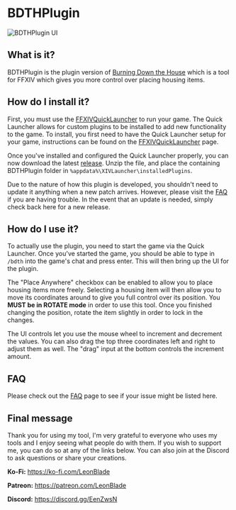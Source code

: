 # BDTHPlugin

![BDTHPlugin UI](https://i.imgur.com/AdznUyJ.png)

## What is it?
BDTHPlugin is the plugin version of [Burning Down the House](https://github.com/LeonBlade/BurningDownTheHouse) which is a tool for FFXIV which gives you more control over placing housing items.

## How do I install it?
First, you must use the [FFXIVQuickLauncher](https://github.com/goatcorp/FFXIVQuickLauncher) to run your game. The Quick Launcher allows for custom plugins to be installed to add new functionality to the game. To install, you first need to have the Quick Launcher setup for your game, instructions can be found on the [FFXIVQuickLauncher](https://github.com/goatcorp/FFXIVQuickLauncher) page.

Once you've installed and configured the Quick Launcher properly, you can now download the latest [release](https://github.com/LeonBlade/BDTHPlugin/releases/latest). Unzip the file, and place the containing BDTHPlugin folder in `%appdata%\XIVLauncher\installedPlugins`.

Due to the nature of how this plugin is developed, you shouldn't need to update it anything when a new patch arrives. However, please visit the [FAQ](https://github.com/LeonBlade/BDTHPlugin/wiki/FAQ) if you are having trouble. In the event that an update is needed, simply check back here for a new release.

## How do I use it?
To actually use the plugin, you need to start the game via the Quick Launcher. Once you've started the game, you should be able to type in `/bdth` into the game's chat and press enter. This will then bring up the UI for the plugin.

The "Place Anywhere" checkbox can be enabled to allow you to place housing items more freely. Selecting a housing item will then allow you to move its coordinates around to give you full control over its position. You **MUST be in ROTATE mode** in order to use this tool. Once you finished changing the position, rotate the item slightly in order to lock in the changes.

The UI controls let you use the mouse wheel to increment and decrement the values. You can also drag the top three coordinates left and right to adjust them as well. The "drag" input at the bottom controls the increment amount.

## FAQ
Please check out the [FAQ](https://github.com/LeonBlade/BDTHPlugin/wiki/FAQ) page to see if your issue might be listed here.

## Final message
Thank you for using my tool, I'm very grateful to everyone who uses my tools and I enjoy seeing what people do with them. If you wish to support me, you can do so at any of the links below. You can also join at the Discord to ask questions or share your creations.

**Ko-Fi:** https://ko-fi.com/LeonBlade

**Patreon:** https://patreon.com/LeonBlade

**Discord:** https://discord.gg/EenZwsN

